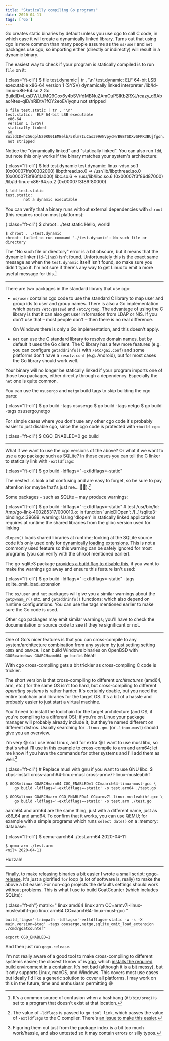 ```yaml
---
title: "Statically compiling Go programs"
date: 2020-04-11
tags: ['Go']
---
```


Go creates static binaries by default unless you use cgo to call C code, in
which case it will create a dynamically linked library. Turns out that using cgo
is more common than many people assume as the `os/user` and `net` packages use
cgo, so importing either (directly or indirectly) will result in a dynamic
binary.

The easiest way to check if your program is statically compiled is to run `file`
on it:

{:class="ft-cli"}
    $ file test.dynamic | tr , '\n'
    test.dynamic: ELF 64-bit LSB executable
     x86-64
     version 1 (SYSV)
     dynamically linked
     interpreter /lib/ld-linux-x86-64.so.2
     Go BuildID=LxsDWU_fMQ9Cox6y4bSV/fdMBNuZAmOuPSIKb2RXJ/rcazy_d6AbaoNtes-qID/nRiDtV1fOY2eoEVlyqnu
     not stripped

    $ file test.static | tr , '\n'
    test.static:  ELF 64-bit LSB executable
     x86-64
     version 1 (SYSV)
     statically linked
     Go BuildID=hz56qplN20RU01EMBelb/58lm7IuCas399AWvpycN/BGETSDXvSFKK3BUjfgon/5xa5xLDJTC90556SUlNh
     not stripped

Notice the "dynamically linked" and "statically linked". You can also run `ldd`,
but note this only works if the binary matches your system's architecture:

{:class="ft-cli"}
    $ ldd test.dynamic
    test.dynamic:
            linux-vdso.so.1 (0x00007ffe00302000)
            libpthread.so.0 => /usr/lib/libpthread.so.0 (0x00007f3f86f4a000)
            libc.so.6 => /usr/lib/libc.so.6 (0x00007f3f86d87000)
            /lib/ld-linux-x86-64.so.2 (0x00007f3f86f80000)

    $ ldd test.static
    test.static:
            not a dynamic executable

You can verify that a binary runs without external dependencies with `chroot`
(this requires root on most platforms):

{:class="ft-cli"}
    $ chroot . ./test.static
    Hello, world!

    $ chroot . ./test.dynamic
    chroot: failed to run command './test.dynamic': No such file or directory

The "No such file or directory" error is a bit obscure, but it means that the
dynamic linker (`ld-linux`) isn't found. Unfortunately this is the exact same
message as when the `test.dynamic` itself isn't found, so make sure you didn't
typo it. I'm not sure if there's any way to get Linux to emit a more useful
message for this.[^h]

[^h]: It's a common source of confusion when a hashbang (`#!/bin/prog`) is set
      to a program that doesn't exist at that location.

---

There are two packages in the standard library that use cgo:

- `os/user` contains cgo code to use the standard C library to map user and
  group ids to user and group names. There is also a Go implementation which
  parses `/etc/passwd` and `/etc/group`. The advantage of using the C library is
  that it can also get user information from LDAP or NIS. If you don't use that
  – most people don't – then there is no real difference.

  On Windows there is only a Go implementation, and this doesn't apply.

- `net` can use the C standard library to resolve domain names, but by default
  it uses the Go client. The C library has a few more features (e.g. you can
  configure `getaddrinfo()` with `/etc/gai.conf`) and some platforms don't have
  a `resolv.conf` (e.g. Android), but for most cases the Go library should work
  well.

Your binary will no longer be statically linked if your program imports one of
those two packages, either directly through a dependency. Especially the `net`
one is quite common.

You can use the `osusergo` and `netgo` build tags to skip building the cgo
parts:

{:class="ft-cli"}
    $ go build -tags osusergo
    $ go build -tags netgo
    $ go build -tags osusergo,netgo

For simple cases where you don't use any other cgo code it's probably easier to
just disable cgo, since the cgo code is protected with `+build cgo`:

{:class="ft-cli"}
    $ CGO_ENABLED=0 go build

---

What if we want to use the cgo versions of the above? Or what if we want to use
a cgo package such as SQLite? In those cases you can tell the C linker to
statically link with `-extldflags`:

{:class="ft-cli"}
    $ go build -ldflags="-extldflags=-static"

The nested `-`s look a bit confusing and are easy to forget, so be sure to pay
attention (or maybe that's just me... 🤦‍♂️).[^f]

[^f]: The value of `-ldflags` is passed to `go tool link`, which passes the
      value of `-extldflags` to the C compiler.
      There's [an issue to make this easier](https://github.com/golang/go/issues/26492).

Some packages – such as SQLite – may produce warnings:

{:class="ft-cli"}
    $ go build -ldflags="-extldflags=-static"
    # test
    /usr/bin/ld: /tmp/go-link-400285317/000010.o: in function `unixDlOpen':
    /[..]/sqlite3-binding.c:39689: warning: Using 'dlopen' in statically linked
    applications requires at runtime the shared libraries from the glibc version used
    for linking

`dlopen()` loads shared libraries at runtime; looking at the SQLite source code
it's only used only for [dynamically loading extensions][loadext]. This is not a
commonly used feature so this warning can be safely ignored for most programs
(you can verify with the chroot mentioned earlier). 

The go-sqlite3 package [provides a build flag to disable this][goext], if you
want to make the warnings go away and ensure this feature isn't used:

{:class="ft-cli"}
    $ go build -ldflags="-extldflags=-static" -tags sqlite_omit_load_extension

The `os/user` and `net` packages will give you a similar warnings about the
`getpwnam_r()` etc. and `getaddrinfo()` functions; which also depend on runtime
configurations. You can use the tags mentioned earlier to make sure the Go code
is used.

Other cgo packages may emit similar warnings; you'll have to check the
documentation or source code to see if they're significant or not.

[loadext]: https://www.sqlite.org/loadext.html
[goext]: https://github.com/mattn/go-sqlite3/#feature--extension-list

---

One of Go's nicer features is that you can cross-compile to any
system/architecture combination from any system by just setting setting `GOOS`
and `GOARCH`. I can build Windows binaries on OpenBSD with `GOOS=windows
GOARCH=amd64 go build`. Neat!

With cgo cross-compiling gets a bit trickier as cross-compiling C code is
trickier.

The short version is that cross-compiling to different *architectures* (amd64,
arm, etc.) for the same OS isn't too hard, but cross-compiling to different
*operating systems* is rather harder. It's certainly doable, but you need the
entire toolchain and libraries for the target OS. It's a bit of a hassle and
probably easier to just start a virtual machine.

You'll need to install the toolchain for the target architecture (and OS, if
you're compiling to a different OS); if you're on Linux your package manager
will probably already include it, but they're named different on different
distros. Usually searching for `-linux-gnu` (or `-linux-musl`) should give you
an overview.

I'm very 😎 so I use Void Linux, and for extra 😎 I want to use musl libc, so
that's what I'll use in this example to cross-compile to arm and arm64; let me
know if you have the commands for other systems and I'll add them as well.[^p]

{:class="ft-cli"}
    # Replace musl with gnu if you want to use GNU libc.
    $ xbps-install cross-aarch64-linux-musl cross-armv7l-linux-musleabihf

    $ GOOS=linux GOARCH=arm64 CGO_ENABLED=1 CC=aarch64-linux-musl-gcc \
        go build -ldflags='-extldflags=-static' -o test.arm64 ./test.go

    $ GOOS=linux GOARCH=arm CGO_ENABLED=1 CC=armv7l-linux-musleabihf-gcc \
        go build -ldflags='-extldflags=-static' -o test.arm ./test.go

aarch64 and arm64 are the same thing, just with a different name, just as x86_64
and amd64. To confirm that it works, you can use QEMU; for example with a simple
programs which runs `select date()` on a :memory: database:

{:class="ft-cli"}
    $ qemu-aarch64 ./test.arm64
    <nil> 2020-04-11

    $ qemu-arm ./test.arm
    <nil> 2020-04-11

Huzzah!

[^p]: Figuring them out just from the package index is a bit too much
      work/hassle, and also untested so it may contain errors or silly typos.

---

Finally, to make releasing binaries a bit easier I wrote a small script:
[gogo-release][gogo]. It's just a glorified `for` loop (a lot of software is,
really) to make the above a bit easier. For non-cgo projects the defaults
settings should work without problems. This is what I use to build GoatCounter
(which includes SQLite):

{:class="ft-sh"}
    matrix="
    linux amd64
    linux arm   CC=armv7l-linux-musleabihf-gcc
    linux arm64 CC=aarch64-linux-musl-gcc
    "

    build_flags="-trimpath -ldflags='-extldflags=-static -w -s -X main.version=$tag' -tags osusergo,netgo,sqlite_omit_load_extension ./cmd/goatcounter"

    export CGO_ENABLED=1

And then just run `gogo-release`.

I'm not really aware of a good tool to make cross-compiling to different systems
easier; the closest I know of is [xgo][xgo], which [installs the required build
environment in a container][xgo-d]. It's not bad (although it is [a bit
messy][xgo-b]), but it only supports Linux, macOS, and Windows. This covers most
use cases but ideally I'd like a generic solution to cover all platforms. I may
work on this in the future, time and enthusiasm permitting 😅

[gogo]: https://github.com/arp242/gogo-release
[xgo]: https://github.com/karalabe/xgo
[xgo-d]: https://github.com/karalabe/xgo/blob/master/docker/base/Dockerfile
[xgo-b]: https://github.com/karalabe/xgo/blob/master/docker/base/build.sh
